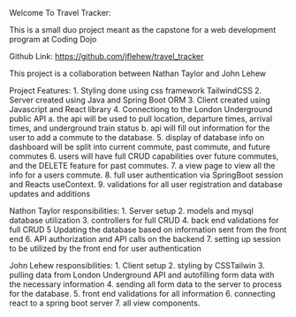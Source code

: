 Welcome To Travel Tracker:

This is a small duo project meant as the capstone for a web development program at Coding Dojo

Github Link: https://github.com/jflehew/travel_tracker

This project is a collaboration between Nathan Taylor and John Lehew

Project Features:
    1. Styling done using css framework TailwindCSS
    2. Server created using Java and Spring Boot ORM
    3. Client created using Javascript and React library
    4. Connectiong to the London Underground public API
        a. the api will be used to pull location, departure times, arrival times, and underground train status
        b. api will fill out information for the user to add a commute to the database. 
    5. display of database info on dashboard will be split into current commute, past commute, and future commutes
    6. users will have full CRUD capabilities over future commutes, and the DELETE feature for past commutes.
    7. a view page to view all the info for a users commute. 
    8. full user authentication via SpringBoot session and Reacts useContext.
    9. validations for all user registration and database updates and additions

Nathon Taylor responsibilities:
    1. Server setup
    2. models and mysql database utilization
    3. controllers for full CRUD
    4. back end validations for full CRUD
    5  Updating the database based on information sent from the front end
    6. API authorization and API calls on the backend
    7. setting up session to be utilized by the front end for user authentication

John Lehew responsibilities:
    1. Client setup
    2. styling by CSSTailwin
    3. pulling data from London Underground API and autofilling form data with the necessary information
    4. sending all form data to the server to process for the database.
    5. front end validations for all information
    6. connecting react to a spring boot server
    7. all view components. 
